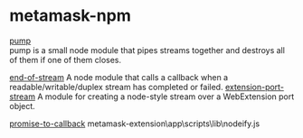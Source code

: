 # metamask-npm

[pump](https://www.npmjs.com/package/pump)  
pump is a small node module that pipes streams together and destroys all of them if one of them closes.


[end-of-stream](https://www.npmjs.com/package/end-of-stream)
A node module that calls a callback when a readable/writable/duplex stream has completed or failed.
[extension-port-stream](https://www.npmjs.com/package/extension-port-stream)
A module for creating a node-style stream over a WebExtension port object.


[promise-to-callback](https://www.npmjs.com/package/promise-to-callback)
metamask-extension\app\scripts\lib\nodeify.js


